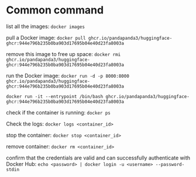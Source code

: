 # Common command
list all the images: `docker images`

pull a Docker image: `docker pull ghcr.io/pandapanda3/huggingface-ghcr:944e796b235b0ba903d17695b04e40d23fa8003a`

remove this image to free up space: `docker rmi ghcr.io/pandapanda3/huggingface-ghcr:944e796b235b0ba903d17695b04e40d23fa8003a`


run the Docker image: `docker run -d -p 8000:8000 ghcr.io/pandapanda3/huggingface-ghcr:944e796b235b0ba903d17695b04e40d23fa8003a`


`docker run -it --entrypoint /bin/bash ghcr.io/pandapanda3/huggingface-ghcr:944e796b235b0ba903d17695b04e40d23fa8003a`

check if the container is running: `docker ps`

Check the logs: `docker logs <container_id>`

stop the container: `docker stop <container_id>`

remove container: `docker rm <container_id>`

confirm that the credentials are valid and can successfully authenticate with Docker Hub: `echo <password> | docker login -u <username> --password-stdin`

